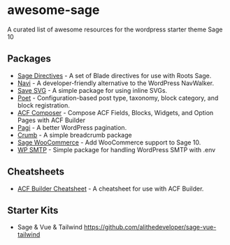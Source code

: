# awesome-sage
A curated list of awesome resources for the wordpress starter theme Sage 10

## Packages 

* [Sage Directives](https://github.com/Log1x/sage-directives) - A set of Blade directives for use with Roots Sage.
* [Navi](https://github.com/Log1x/navi) - A developer-friendly alternative to the WordPress NavWalker.
* [Save SVG](https://github.com/Log1x/sage-svg) - A simple package for using inline SVGs.
* [Poet](https://github.com/Log1x/poet) - Configuration-based post type, taxonomy, block category, and block registration.
* [ACF Composer](https://github.com/Log1x/acf-composer) - Compose ACF Fields, Blocks, Widgets, and Option Pages with ACF Builder
* [Pagi](https://github.com/Log1x/pagi) - A better WordPress pagination.
* [Crumb](https://github.com/Log1x/crumb) - A simple breadcrumb package
* [Sage WooCommerce](https://github.com/generoi/sage-woocommerce) - Add WooCommerce support to Sage 10.
* [WP SMTP](https://github.com/Log1x/wp-smtp) - Simple package for handling WordPress SMTP with .env 

## Cheatsheets
* [ACF Builder Cheatsheet](https://github.com/Log1x/acf-builder-cheatsheet) - A cheatsheet for use with ACF Builder.

## Starter Kits
* Sage & Vue & Tailwind https://github.com/alithedeveloper/sage-vue-tailwind
